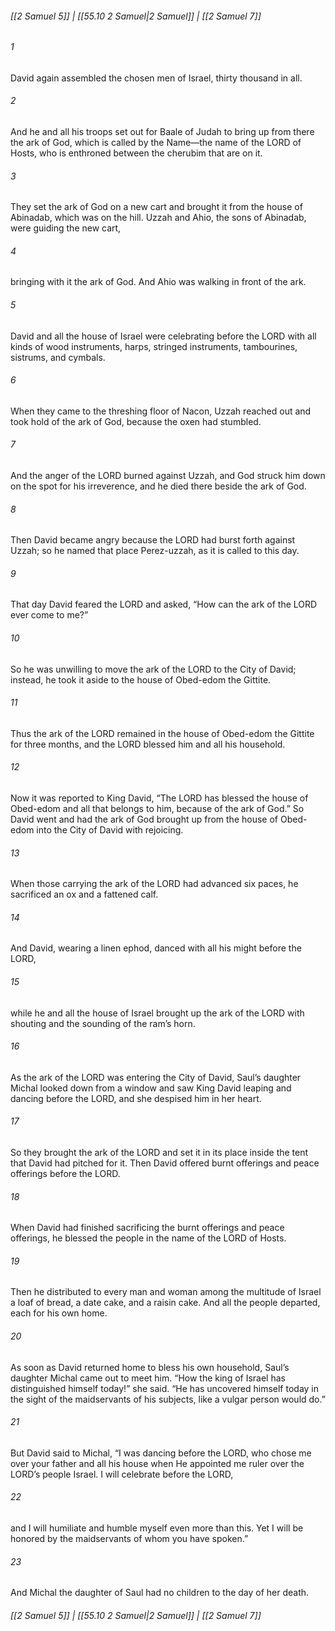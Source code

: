 
###### [[2 Samuel 5]] | [[55.10 2 Samuel|2 Samuel]] | [[2 Samuel 7]]

###### 1
David again assembled the chosen men of Israel, thirty thousand in all.
###### 2
And he and all his troops set out for Baale of Judah to bring up from there the ark of God, which is called by the Name—the name of the LORD of Hosts, who is enthroned between the cherubim that are on it.
###### 3
They set the ark of God on a new cart and brought it from the house of Abinadab, which was on the hill. Uzzah and Ahio, the sons of Abinadab, were guiding the new cart,
###### 4
bringing with it the ark of God. And Ahio was walking in front of the ark.
###### 5
David and all the house of Israel were celebrating before the LORD with all kinds of wood instruments, harps, stringed instruments, tambourines, sistrums, and cymbals.
###### 6
When they came to the threshing floor of Nacon, Uzzah reached out and took hold of the ark of God, because the oxen had stumbled.
###### 7
And the anger of the LORD burned against Uzzah, and God struck him down on the spot for his irreverence, and he died there beside the ark of God.
###### 8
Then David became angry because the LORD had burst forth against Uzzah; so he named that place Perez-uzzah, as it is called to this day.
###### 9
That day David feared the LORD and asked, “How can the ark of the LORD ever come to me?”
###### 10
So he was unwilling to move the ark of the LORD to the City of David; instead, he took it aside to the house of Obed-edom the Gittite.
###### 11
Thus the ark of the LORD remained in the house of Obed-edom the Gittite for three months, and the LORD blessed him and all his household.
###### 12
Now it was reported to King David, “The LORD has blessed the house of Obed-edom and all that belongs to him, because of the ark of God.” So David went and had the ark of God brought up from the house of Obed-edom into the City of David with rejoicing.
###### 13
When those carrying the ark of the LORD had advanced six paces, he sacrificed an ox and a fattened calf.
###### 14
And David, wearing a linen ephod, danced with all his might before the LORD,
###### 15
while he and all the house of Israel brought up the ark of the LORD with shouting and the sounding of the ram’s horn.
###### 16
As the ark of the LORD was entering the City of David, Saul’s daughter Michal looked down from a window and saw King David leaping and dancing before the LORD, and she despised him in her heart.
###### 17
So they brought the ark of the LORD and set it in its place inside the tent that David had pitched for it. Then David offered burnt offerings and peace offerings before the LORD.
###### 18
When David had finished sacrificing the burnt offerings and peace offerings, he blessed the people in the name of the LORD of Hosts.
###### 19
Then he distributed to every man and woman among the multitude of Israel a loaf of bread, a date cake, and a raisin cake. And all the people departed, each for his own home.
###### 20
As soon as David returned home to bless his own household, Saul’s daughter Michal came out to meet him. “How the king of Israel has distinguished himself today!” she said. “He has uncovered himself today in the sight of the maidservants of his subjects, like a vulgar person would do.”
###### 21
But David said to Michal, “I was dancing before the LORD, who chose me over your father and all his house when He appointed me ruler over the LORD’s people Israel. I will celebrate before the LORD,
###### 22
and I will humiliate and humble myself even more than this. Yet I will be honored by the maidservants of whom you have spoken.”
###### 23
And Michal the daughter of Saul had no children to the day of her death.

###### [[2 Samuel 5]] | [[55.10 2 Samuel|2 Samuel]] | [[2 Samuel 7]]
